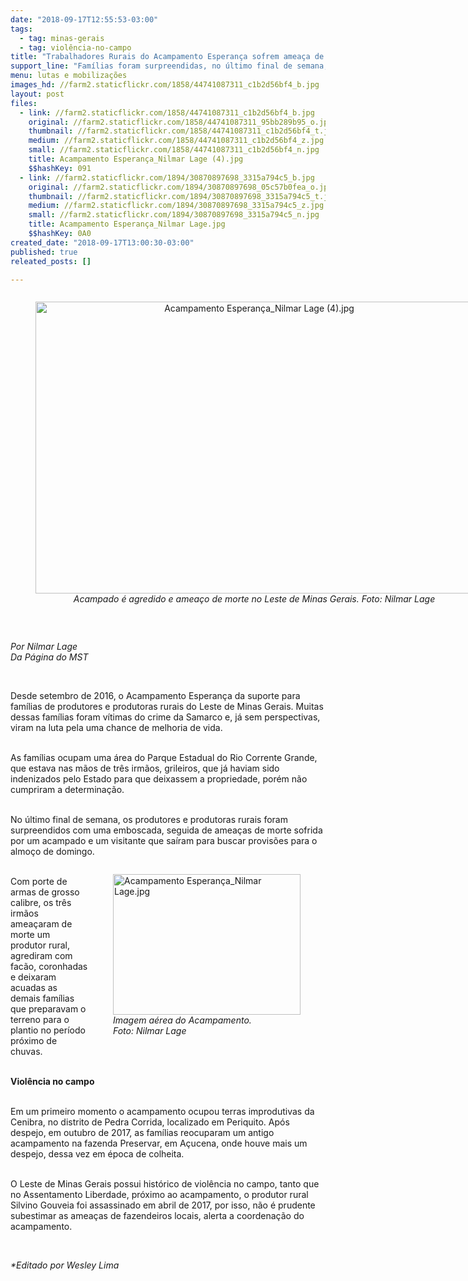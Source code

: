 ```yaml
---
date: "2018-09-17T12:55:53-03:00"
tags:
  - tag: minas-gerais
  - tag: violência-no-campo
title: "Trabalhadores Rurais do Acampamento Esperança sofrem ameaça de morte "
support_line: "Famílias foram surpreendidas, no último final de semana, com uma emboscada"
menu: lutas e mobilizações
images_hd: //farm2.staticflickr.com/1858/44741087311_c1b2d56bf4_b.jpg
layout: post
files:
  - link: //farm2.staticflickr.com/1858/44741087311_c1b2d56bf4_b.jpg
    original: //farm2.staticflickr.com/1858/44741087311_95bb289b95_o.jpg
    thumbnail: //farm2.staticflickr.com/1858/44741087311_c1b2d56bf4_t.jpg
    medium: //farm2.staticflickr.com/1858/44741087311_c1b2d56bf4_z.jpg
    small: //farm2.staticflickr.com/1858/44741087311_c1b2d56bf4_n.jpg
    title: Acampamento Esperança_Nilmar Lage (4).jpg
    $$hashKey: 091
  - link: //farm2.staticflickr.com/1894/30870897698_3315a794c5_b.jpg
    original: //farm2.staticflickr.com/1894/30870897698_05c57b0fea_o.jpg
    thumbnail: //farm2.staticflickr.com/1894/30870897698_3315a794c5_t.jpg
    medium: //farm2.staticflickr.com/1894/30870897698_3315a794c5_z.jpg
    small: //farm2.staticflickr.com/1894/30870897698_3315a794c5_n.jpg
    title: Acampamento Esperança_Nilmar Lage.jpg
    $$hashKey: 0A0
created_date: "2018-09-17T13:00:30-03:00"
published: true
releated_posts: []

---
```

<div style="text-align:center">
<figure class="image" style="display:inline-block"><img alt="Acampamento Esperança_Nilmar Lage (4).jpg" height="467" src="//farm2.staticflickr.com/1858/44741087311_c1b2d56bf4_b.jpg" width="700" />
<figcaption><em>Acampado &eacute; agredido e amea&ccedil;o de morte no Leste de Minas Gerais. Foto: Nilmar Lage</em></figcaption>
</figure>
</div>

<p>&nbsp;</p>

<p><em>Por Nilmar Lage<br />
Da P&aacute;gina do MST</em></p>

<p>&nbsp;</p>

<p>Desde setembro de 2016, o Acampamento Esperan&ccedil;a da suporte para fam&iacute;lias de produtores e produtoras rurais do Leste de Minas Gerais. Muitas dessas fam&iacute;lias foram v&iacute;timas do crime da Samarco e, j&aacute; sem perspectivas, viram na luta pela uma chance de melhoria de vida.</p>

<p><br />
As fam&iacute;lias ocupam uma &aacute;rea do Parque Estadual do Rio Corrente Grande, que estava nas m&atilde;os de tr&ecirc;s irm&atilde;os, grileiros, que j&aacute; haviam sido indenizados pelo Estado para que deixassem a propriedade, por&eacute;m n&atilde;o cumpriram a determina&ccedil;&atilde;o.</p>

<p><br />
No &uacute;ltimo final de semana, os produtores e produtoras rurais foram surpreendidos com uma emboscada, seguida de amea&ccedil;as de morte sofrida por um acampado e um visitante que sa&iacute;ram para buscar provis&otilde;es para o almo&ccedil;o de domingo.&nbsp;</p>

<figure class="image" style="float:right"><img alt="Acampamento Esperança_Nilmar Lage.jpg" height="225" src="//farm2.staticflickr.com/1894/30870897698_3315a794c5_b.jpg" width="300" />
<figcaption><em>Imagem a&eacute;rea do Acampamento.&nbsp;<br />
Foto: Nilmar Lage</em>&nbsp;</figcaption>
</figure>

<p><br />
Com porte de armas de grosso calibre, os tr&ecirc;s irm&atilde;os amea&ccedil;aram de morte um produtor rural, agrediram com fac&atilde;o, coronhadas e deixaram acuadas as demais fam&iacute;lias que preparavam o terreno para o plantio no per&iacute;odo pr&oacute;ximo de chuvas.&nbsp;</p>

<p><br />
<strong>Viol&ecirc;ncia no campo</strong></p>

<p><br />
Em um primeiro momento o acampamento ocupou terras improdutivas da Cenibra, no distrito de Pedra Corrida, localizado em Periquito. Ap&oacute;s despejo, em outubro de 2017, as fam&iacute;lias reocuparam um antigo acampamento na fazenda Preservar, em A&ccedil;ucena, onde houve mais um despejo, dessa vez em &eacute;poca de colheita.&nbsp;&nbsp;</p>

<p><br />
O Leste de Minas Gerais possui hist&oacute;rico de viol&ecirc;ncia no campo, tanto que no Assentamento Liberdade, pr&oacute;ximo ao acampamento, o produtor rural Silvino Gouveia foi assassinado em abril de 2017, por isso, n&atilde;o &eacute; prudente subestimar as amea&ccedil;as de fazendeiros locais, alerta a coordena&ccedil;&atilde;o do acampamento.&nbsp;</p>

<p>&nbsp;</p>

<p><em>*Editado por Wesley Lima</em></p>
